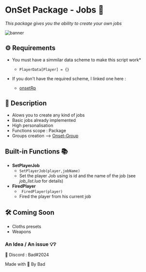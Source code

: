 # OnSet Package - Jobs 📎

*This package gives you the ability to create your own jobs*

![banner](https://i.imgur.com/co2crFM.png)

## ⚙️ Requirements 

* You must have a simmilar data scheme to make this script work* 
  * ``` PlayerData[Player] = {} ```

* If you don't have the required scheme, I linked one here :
  - [onsetRp](https://github.com/frederic2ec/onsetrp)

## 📝 Description 

* Alows you to create any kind of jobs
* Basic jobs already implemented
* High personalisation
* Functions scope : Package
* Groups creation --> [Onset-Group](https://github.com/Bad57/Onset-Groups)

## Built-in Functions 📚

* **SetPlayerJob** 
  * ``` SetPlayerJob(player,jobName) ```
  * Set the player Job using is id and the name of the job (see *job_list.lua* for details)
* **FiredPlayer**
  * ``` FiredPlayer(player)```
  * Fired the player from his current job


## 🛠️ Coming Soon

* Cloths presets
* Weapons

### An Idea / An issue 💡❔

📮 Discord : Bad#2024


Made with 🖤 By Bad
